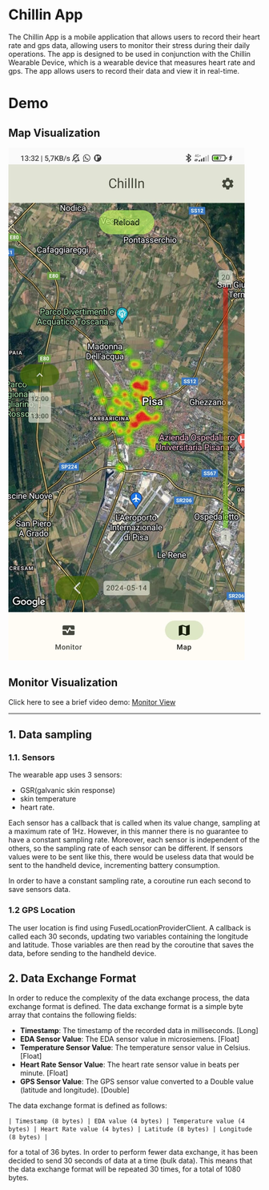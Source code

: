 # Chillin App
The Chillin App is a mobile application that allows users to record their heart rate and gps data, allowing users to 
monitor their stress during their daily operations. The app is designed to be used in conjunction with the Chillin 
Wearable Device, which is a wearable device that measures heart rate and gps. The app allows users to record their data
and view it in real-time.

# Demo
## Map Visualization
![Heatmap View](./map.jpeg "Heatmap view")

## Monitor Visualization
Click here to see a brief video demo:
[Monitor View](./monitor.mp4 "Monitor view")

<hr>

## 1. Data sampling

### 1.1. Sensors
The wearable app uses 3 sensors:
- GSR(galvanic skin response)
- skin temperature
- heart rate. 

Each sensor has a callback that is called when its value change, sampling at a maximum rate of 1Hz. However, in this
manner there is no guarantee to have a constant sampling rate. Moreover, each sensor is independent of the others, 
so the sampling rate of each sensor can be different. If sensors values were to be sent like this, there would be useless 
data that would be sent to the handheld device, incrementing battery consumption. 

In order to have a constant sampling rate, a coroutine run each second to save sensors data. 

### 1.2 GPS Location
The user location is find using FusedLocationProviderClient. A callback is called each 30 seconds, updating two variables 
containing the longitude and latitude. Those variables are then read by the coroutine that saves the data, before sending 
to the handheld device.

## 2. Data Exchange Format
In order to reduce the complexity of the data exchange process, the data exchange format is defined. The data exchange 
format is a simple byte array that contains the following fields:
- **Timestamp**: The timestamp of the recorded data in milliseconds. [Long]
- **EDA Sensor Value**: The EDA sensor value in microsiemens. [Float]
- **Temperature Sensor Value**: The temperature sensor value in Celsius. [Float]
- **Heart Rate Sensor Value**: The heart rate sensor value in beats per minute. [Float]
- **GPS Sensor Value**: The GPS sensor value converted to a Double value (latitude and longitude). [Double]

The data exchange format is defined as follows:
```
| Timestamp (8 bytes) | EDA value (4 bytes) | Temperature value (4 bytes) | Heart Rate value (4 bytes) | Latitude (8 bytes) | Longitude (8 bytes) |
```
for a total of 36 bytes.
In order to perform fewer data exchange, it has been decided to send 30 seconds of data at a time (bulk data). 
This means that the data exchange format will be repeated 30 times, for a total of 1080 bytes.
